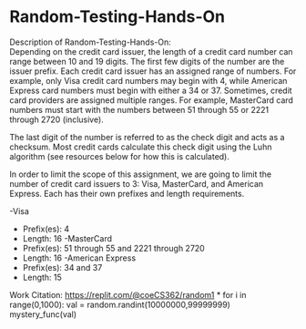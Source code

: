 # Random-Testing-Hands-On

Description of Random-Testing-Hands-On:   
Depending on the credit card issuer, the length of a credit card number can range between 10 and 19 digits. The first few digits of the number are the issuer prefix. Each credit card issuer has an assigned range of numbers. For example, only Visa credit card numbers may begin with 4, while American Express card numbers must begin with either a 34 or 37. Sometimes, credit card providers are assigned multiple ranges. For example, MasterCard card numbers must start with the numbers between 51 through 55 or 2221 through 2720 (inclusive). 

The last digit of the number is referred to as the check digit and acts as a checksum. Most credit cards calculate this check digit using the Luhn algorithm (see resources below for how this is calculated).

In order to limit the scope of this assignment, we are going to limit the number of credit card issuers to 3: Visa, MasterCard, and American Express. Each has their own prefixes and length requirements.

-Visa
  * Prefix(es): 4
  * Length: 16
-MasterCard
  * Prefix(es): 51 through 55 and 2221 through 2720 
  * Length: 16
-American Express
  * Prefix(es): 34 and 37
  * Length: 15
  
  
  Work Citation:
  https://replit.com/@coeCS362/random1
     * for i in range(0,1000):
           val = random.randint(10000000,99999999)
           mystery_func(val)
